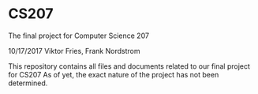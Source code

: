 # CS207
The final project for Computer Science 207

10/17/2017
Viktor Fries, Frank Nordstrom

This repository contains all files and documents related to our final project for CS207
As of yet, the exact nature of the project has not been determined. 
